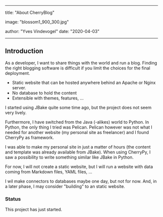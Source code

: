 ---

title: "About CherryBlog"

image: "blossom1_900_300.jpg"

author: "Yves Vindevogel"
date: "2020-04-03"

----------

## Introduction

As a developer, I want to share things with the world and run a blog. Finding the right blogging software is difficult if you limit the choices for the final deployment.

- Static website that can be hosted anywhere behind an Apache or Nginx server.
- No database to hold the content
- Extensible with themes, features, ...

I started using JBake quite some time ago, but the project does not seem very lively.  

Furthermore, I have switched from the Java (-alikes) world to Python.  In Python, the only thing I tried was Pelican.  Pelican however was not what I needed for another website (my personal site as freelancer) and I found CherryPy as framework.  

I was able to make my personal site in just a matter of hours (the content and template was already available from JBake).  When using CherryPy, I saw a possibility to write something similar like JBake in Python.  

For now, I will not create a static website, but I will run a website with data coming from Markdown files, YAML files, ...  

I wil make connectors to databases maybe one day, but not for now.  And, in a later phase, I may consider "building" to an static website.  

### Status

This project has just started.
